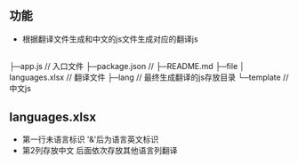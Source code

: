 ## 功能
- 根据翻译文件生成和中文的js文件生成对应的翻译js

## 
├─app.js   // 入口文件
├─package.json  // 
├─README.md
├─file
│      languages.xlsx   // 翻译文件
├─lang  // 最终生成翻译的js存放目录
└─template  // 中文js

## languages.xlsx
- 第一行未语言标识  '&'后为语言英文标识
- 第2列存放中文  后面依次存放其他语言列翻译

